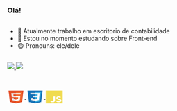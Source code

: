 ### Olá!

##

- 🔭 Atualmente trabalho em escritorio de contabilidade
- 🌱 Estou no momento estudando sobre Front-end
- 😄 Pronouns: ele/dele

##

<div>
  <a href="https://github.com/pmarcelin">
  <img height="160em" src="https://github-readme-stats.vercel.app/api?username=pmarcelin&show_icons=true&theme=dracula&include_all_commits=true&count_private=true"/>
    
  <img height="160em" src="https://github-readme-stats.vercel.app/api/top-langs/?username=pmarcelin&layout=compact&langs_count=7&theme=dracula"/>
</div>
  
##
  
<div style="display: inline_block"><br>
  <img align="center" alt="Pmarcelin-HTML" height="30" width="40" src="https://raw.githubusercontent.com/devicons/devicon/master/icons/html5/html5-original.svg">
  <img align="center" alt="Pmarcelin-CSS" height="30" width="40" src="https://raw.githubusercontent.com/devicons/devicon/master/icons/css3/css3-original.svg">
  <img align="center" alt="Pmarcelin-Js" height="30" width="40" src="https://raw.githubusercontent.com/devicons/devicon/master/icons/javascript/javascript-plain.svg">
</div>
